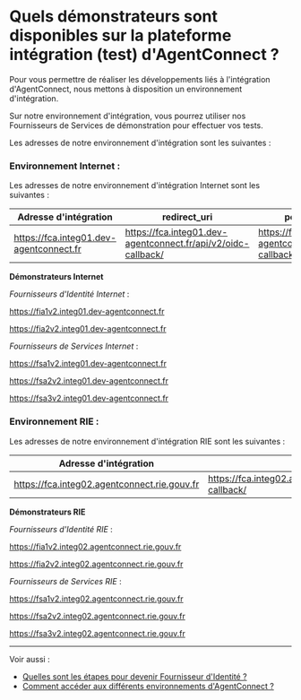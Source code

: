 # Quels démonstrateurs sont disponibles sur la plateforme intégration (test) d'AgentConnect ?

Pour vous permettre de réaliser les développements liés à l'intégration d'AgentConnect, nous mettons à disposition un environnement d'intégration. 

Sur notre environnement d'intégration, vous pourrez utiliser nos Fournisseurs de Services de démonstration pour effectuer vos tests. 

Les adresses de notre environnement d'intégration sont les suivantes : 

### Environnement Internet : 

Les adresses de notre environnement d'intégration Internet sont les suivantes : 

| Adresse d'intégration | redirect_uri | post_logout_redirect_uri | URL de découverte des JWK |
| ------ | ------ | ------ | ------ |
| https://fca.integ01.dev-agentconnect.fr | https://fca.integ01.dev-agentconnect.fr/api/v2/oidc-callback/ | https://fca.integ01.dev-agentconnect.fr/api/v2/client/logout-callback | https://fca.integ01.dev-agentconnect.fr/api/v2/client/.well-known/keys |

**Démonstrateurs Internet**

*Fournisseurs d'Identité Internet* :

https://fia1v2.integ01.dev-agentconnect.fr

https://fia2v2.integ01.dev-agentconnect.fr

*Fournisseurs de Services Internet* :

https://fsa1v2.integ01.dev-agentconnect.fr

https://fsa2v2.integ01.dev-agentconnect.fr

https://fsa3v2.integ01.dev-agentconnect.fr


### Environnement RIE : 

Les adresses de notre environnement d'intégration RIE sont les suivantes : 

| Adresse d'intégration | redirect_uri | post_logout_redirect_uri | URL de découverte des JWK |
| ------ | ------ | ------ | ------ |
| https://fca.integ02.agentconnect.rie.gouv.fr | https://fca.integ02.agentconnect.rie.gouv.fr/api/v2/oidc-callback/ | https://fca.integ02.agentconnect.rie.gouv.fr/api/v2/client/logout-callback | https://fca.integ02.agentconnect.rie.gouv.fr/api/v2/client/.well-known/keys |

**Démonstrateurs RIE**

*Fournisseurs d'Identité RIE* :

https://fia1v2.integ02.agentconnect.rie.gouv.fr

https://fia2v2.integ02.agentconnect.rie.gouv.fr

*Fournisseurs de Services RIE* :

https://fsa1v2.integ02.agentconnect.rie.gouv.fr

https://fsa2v2.integ02.agentconnect.rie.gouv.fr

https://fsa3v2.integ02.agentconnect.rie.gouv.fr


---

Voir aussi : 
- [Quelles sont les étapes pour devenir Fournisseur d'Identité ?](../pilotage_fca/pilotage_fca_etapes_fi.md)
- [Comment accéder aux différents environnements d'AgentConnect ?](../test_fca_fi/fca_env_fi.md)